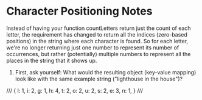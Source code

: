 # Character Positioning Notes

Instead of having your function countLetters return just the count of each letter, the requirement has changed to return all the indices (zero-based positions) in the string where each character is found. So for each letter, we're no longer returning just one number to represent its number of occurrences, but rather (potentially) multiple numbers to represent all the places in the string that it shows up.


1. First, ask yourself: What would the resulting object (key-value mapping) look like with the same example string ("lighthouse in the house")?

///
{
  l: 1,
  i: 2,
  g: 1,
  h: 4,
  t: 2,
  o: 2,
  u: 2,
  s: 2,
  e: 3,
  n: 1,
}
///